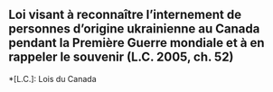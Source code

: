 ## Loi visant à reconnaître l’internement de personnes d’origine ukrainienne au Canada pendant la Première Guerre mondiale et à en rappeler le souvenir (L.C. 2005, ch. 52)
  *[L.C.]: Lois du Canada
